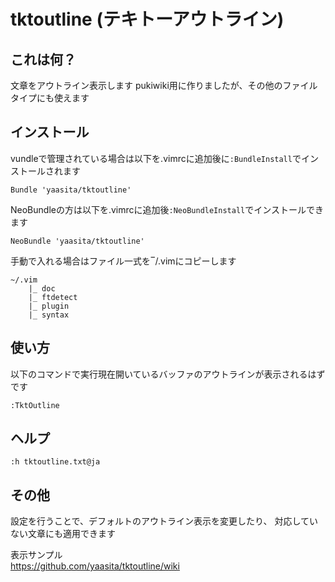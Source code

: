 
# tktoutline (テキトーアウトライン)

## これは何？

文章をアウトライン表示します
pukiwiki用に作りましたが、その他のファイルタイプにも使えます

## インストール

vundleで管理されている場合は以下を.vimrcに追加後に`:BundleInstall`でインストールされます

    Bundle 'yaasita/tktoutline'

NeoBundleの方は以下を.vimrcに追加後`:NeoBundleInstall`でインストールできます

    NeoBundle 'yaasita/tktoutline'


手動で入れる場合はファイル一式を‾/.vimにコピーします

    ~/.vim
        |_ doc
        |_ ftdetect
        |_ plugin
        |_ syntax

## 使い方

以下のコマンドで実行現在開いているバッファのアウトラインが表示されるはずです

    :TktOutline

## ヘルプ

    :h tktoutline.txt@ja

## その他

設定を行うことで、デフォルトのアウトライン表示を変更したり、
対応していない文章にも適用できます

表示サンプル  
https://github.com/yaasita/tktoutline/wiki
